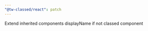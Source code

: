 ```yaml
---
"@tw-classed/react": patch
---
```


Extend inherited components displayName if not classed component
